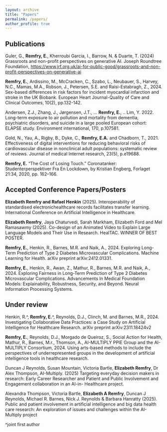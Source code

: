 ```yaml
---
layout: archive
title: "Papers"
permalink: /papers/
author_profile: true
---
```


## Publications

Guler, G., **Remfry, E**., Kherroubi Garcia, I., Barrow, N. & Duarte, T. (2024) Grassroots and non-profit perspectives on generative AI. Joseph Roundtree Foundation, https://www.jrf.org.uk/ai-for-public-good/grassroots-and-non-profit-perspectives-on-generative-ai 

**Remfry, E.**, Ardissino, M., McCracken, C., Szabo, L., Neubauer, S., Harvey, N.C., Mamas, M.A., Robson, J., Petersen, S.E. and Raisi-Estabragh, Z., 2024. Sex-based differences in risk factors for incident myocardial infarction and stroke in the UK Biobank. European Heart Journal-Quality of Care and Clinical Outcomes, 10(2), pp.132-142.

Andersen, Z.J., Zhang, J., Jørgensen, J.T., ... **Remfry, E.**, .. Lim, Y. 2022. Long-term exposure to air pollution and mortality from dementia, psychiatric disorders, and suicide in a large pooled European cohort: ELAPSE study. Environment international, 170, p.107581.

Gold, N., Yau, A., Rigby, B., Dyke, C., **Remfry, E.A.** and Chadborn, T., 2021. Effectiveness of digital interventions for reducing behavioral risks of cardiovascular disease in nonclinical adult populations: systematic review of reviews. Journal of medical Internet research, 23(5), p.e19688.

**Remfry, E.** “The Cost of Losing Touch.” Coronatanker: Studenterperspektiver Fra En Lockdown, by Kristian Engberg, Forlaget 21:34, 2020, pp. 162–166.

## Accepted Conference Papers/Posters

**Elizabeth Remfry and Rafael Henkin** (2025). Interoperability of standardised electronichealthcare records facilitates transfer learning. International Conference on Artificial Intelligence in Healthcare.

**Elizabeth Remfry**, Jaya Chaturvedi, Sarah Markham, Elizabeth Ford and Mel Ramasawmy (2025). Co-design of an Animated Video to Explain Large Language Models and Their Use in Research. HealTAC. WINNER OF BEST POSTER.

**Remfry, E.**, Henkin, R., Barnes, M.R. and Naik, A., 2024. Exploring Long-Term Prediction of Type 2 Diabetes Microvascular Complications. Machine Learning for Health. arXiv preprint arXiv:2412.01331.

**Remfry, E.**, Henkin, R., Awan, Z., Mathur, R., Barnes, M.R. and Naik, A., 2024. Exploring Fairness in Long-Term Prediction of Type 2 Diabetes Microvascular Complications. Advancements In Medical Foundation Models: Explainability, Robustness, Security, and Beyond. Neural Information Processing Systems. 

## Under review

Henkin, R.^, **Remfry, E.**^, Reynolds, D.J., Clinch, M. and Barnes, M.R., 2024. Investigating Collaborative Data Practices: a Case Study on Artificial Intelligence for Healthcare Research. arXiv preprint arXiv:2311.18424v2 

**Remfry, E.**, Reynolds, D.J., Morgado de Queiroz, S., Social Action for Health, Mathur, R., Barnes, M.r., Thomson, A., AI-MULTIPLY PPIE Group and the AI-MULTIPLY Consortium, 2024. Using arts-based methods to include the perspectives of underrepresented groups in the development of artificial intelligence tools in healthcare research.

Duncan J Reynolds, Susan Mountain, Victoria Bartle, **Elizabeth Remfry**, Dr Alex Thompson, AI-Multiply. (2025) Targeting everyday decision makers in research: Early Career Researcher and Patient and Public Involvement and Engagement collaboration in an AI-in- Healthcare project.

Alexandra Thompson, Victoria Bartle, **Elizabeth A Remfry**, Duncan J Reynolds, Michael R. Barnes, Nick J. Reynolds & Barbara Hanratty (2025). Public and patient involvement in artificial intelligence and big data health care research: An exploration of issues and challenges within the AI-Multiply project

^joint first author
